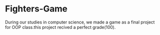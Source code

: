 # Fighters-Game
During our studies in computer science, we made a game as a final project for OOP class.this project recived a perfect grade(100).
